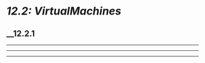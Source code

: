 # _12.2: VirtualMachines_
## __12.2.1 
--------------------------------------------------
--------------------------------------------------
--------------------------------------------------